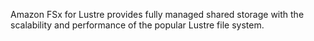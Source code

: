 Amazon FSx for Lustre provides fully managed shared storage with the scalability and performance of the popular Lustre file system.